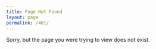 ```yaml
---
title: Page Not Found
layout: page
permalink: /401/
---
```


Sorry, but the page you were trying to view does not exist.

